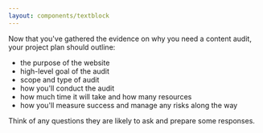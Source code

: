 ```yaml
---
layout: components/textblock
---
```


Now that you've gathered the evidence on why you need a content audit, your project plan should outline:
- the purpose of the website
- high-level goal of the audit
- scope and type of audit
- how you'll conduct the audit
- how much time it will take and how many resources
- how you'll measure success and manage any risks along the way

Think of any questions they are likely to ask and prepare some responses.
